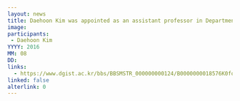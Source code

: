 ```yaml
---
layout: news
title: Daehoon Kim was appointed as an assistant professor in Department of Information & Communication Engineering at DGIST.
image: 
participants:
 - Daehoon Kim
YYYY: 2016
MM: 08
DD:
links:
  - https://www.dgist.ac.kr/bbs/BBSMSTR_000000000124/B0000000018576K0foDy.do?mno=sub07_02
linked: false
alterlink: 0
---
```

